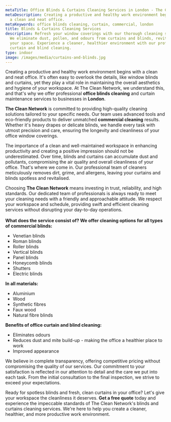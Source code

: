 ```yaml
---
metaTitle: Office Blinds & Curtains Cleaning Services in London - The Clean Network
metaDescription: Creating a productive and healthy work environment begins with
  a clean and neat office.
metaKeywords: office blinds cleaning, curtain, commercial, london
title: Blinds & Curtains Cleaning Services
description: Refresh your window coverings with our thorough cleaning services.
  We eliminate dust, pollen, and odours from curtains and blinds, revitalising
  your space. Experience a cleaner, healthier environment with our professional
  curtain and blind cleaning.
type: indoor
image: /images/media/curtains-and-blinds.jpg
---
```

Creating a productive and healthy work environment begins with a clean and neat office. It's often easy to overlook the details, like window blinds and curtains, yet they play a vital role in maintaining the overall aesthetics and hygiene of your workspace. At The Clean Network, we understand this, and that's why we offer professional <strong>office blinds cleaning</strong> and curtain maintenance services to businesses in <strong>London</strong>.

<strong>The Clean Network</strong> is committed to providing high-quality cleaning solutions tailored to your specific needs. Our team uses advanced tools and eco-friendly products to deliver unmatched <strong>commercial cleaning</strong> results. Whether it's heavy drapes or delicate blinds, we handle every task with utmost precision and care, ensuring the longevity and cleanliness of your office window coverings.

The importance of a clean and well-maintained workspace in enhancing productivity and creating a positive impression should not be underestimated. Over time, blinds and curtains can accumulate dust and pollutants, compromising the air quality and overall cleanliness of your office. That's where we come in. Our professional team of cleaners meticulously removes dirt, grime, and allergens, leaving your curtains and blinds spotless and revitalised.

Choosing <strong>The Clean Network</strong> means investing in trust, reliability, and high standards. Our dedicated team of professionals is always ready to meet your cleaning needs with a friendly and approachable attitude. We respect your workspace and schedule, providing swift and efficient cleaning services without disrupting your day-to-day operations.\
\
**What does the service consist of? We offer cleaning options for all types of commercial blinds:**

* Venetian blinds
* Roman blinds
* Roller blinds
* Vertical blinds
* Panel blinds
* Honeycomb blinds
* Shutters
* Electric blinds

**In all materials:**

* Aluminium
* Wood
* Synthetic fibres
* Faux wood
* Natural fibre blinds

**Benefits of office curtain and blind cleaning:**

* Eliminates odours
* Reduces dust and mite build-up - making the office a healthier place to work
* Improved appearance

We believe in complete transparency, offering competitive pricing without compromising the quality of our services. Our commitment to your satisfaction is reflected in our attention to detail and the care we put into each task. From the initial consultation to the final inspection, we strive to exceed your expectations.

Ready for spotless blinds and fresh, clean curtains in your office? Let's give your workspace the cleanliness it deserves. <strong>Get a free quote</strong> today and experience the impeccable standards of The Clean Network's blinds and curtains cleaning services. We're here to help you create a cleaner, healthier, and more productive work environment.